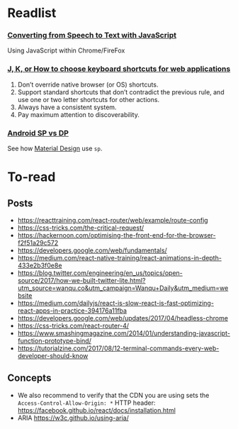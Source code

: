 # Readlist

### [Converting from Speech to Text with JavaScript](https://tutorialzine.com/2017/08/converting-from-speech-to-text-with-javascript)

Using JavaScript within Chrome/FireFox

### [J, K, or How to choose keyboard shortcuts for web applications](https://medium.com/@sashika/j-k-or-how-to-choose-keyboard-shortcuts-for-web-applications-a7c3b7b408ee)

1. Don’t override native browser (or OS) shortcuts.
1. Support standard shortcuts that don’t contradict the previous rule, and use one or two letter shortcuts for other actions.
1. Always have a consistent system.
1. Pay maximum attention to discoverability.

### [Android SP vs DP](https://medium.com/@rayacevedo45/android-sp-vs-dp-ca50ad53162d)

See how [Material Design](https://material.io/guidelines/style/typography.html) use `sp`.


# To-read

## Posts

* https://reacttraining.com/react-router/web/example/route-config
* https://css-tricks.com/the-critical-request/
* https://hackernoon.com/optimising-the-front-end-for-the-browser-f2f51a29c572
* https://developers.google.com/web/fundamentals/
* https://medium.com/react-native-training/react-animations-in-depth-433e2b3f0e8e
* https://blog.twitter.com/engineering/en_us/topics/open-source/2017/how-we-built-twitter-lite.html?utm_source=wanqu.co&utm_campaign=Wanqu+Daily&utm_medium=website
* https://medium.com/dailyjs/react-is-slow-react-is-fast-optimizing-react-apps-in-practice-394176a11fba
* https://developers.google.com/web/updates/2017/04/headless-chrome
* https://css-tricks.com/react-router-4/
* https://www.smashingmagazine.com/2014/01/understanding-javascript-function-prototype-bind/
* https://tutorialzine.com/2017/08/12-terminal-commands-every-web-developer-should-know

## Concepts

* We also recommend to verify that the CDN you are using sets the `Access-Control-Allow-Origin: *` HTTP header: https://facebook.github.io/react/docs/installation.html
* ARIA https://w3c.github.io/using-aria/
